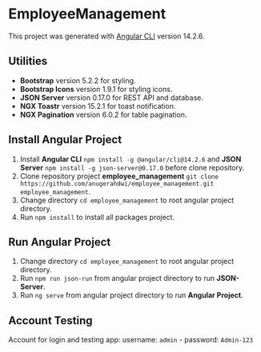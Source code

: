 # EmployeeManagement

This project was generated with [Angular CLI](https://github.com/angular/angular-cli) version 14.2.6.

## Utilities

- **Bootstrap** version 5.2.2 for styling.
- **Bootstrap Icons** version 1.9.1 for styling icons.
- **JSON Server** version 0.17.0 for REST API and database.
- **NGX Toastr** version 15.2.1 for toast notification.
- **NGX Pagination** version 6.0.2 for table pagination.

## Install Angular Project

1. Install **Angular CLI** `npm install -g @angular/cli@14.2.6` and **JSON Server** `npm install -g json-server@0.17.0` before clone repository.
2. Clone repository project **employee_management** `git clone https://github.com/anugerahdwi/employee_management.git employee_management`.
3. Change directory `cd employee_management` to root angular project directory.
4. Run `npm install` to install all packages project.

## Run Angular Project

1. Change directory `cd employee_management` to root angular project directory.
2. Run `npm run json-run` from angular project directory to run **JSON-Server**.
3. Run `ng serve` from angular project directory to run **Angular Project**.

## Account Testing

Account for login and testing app: 
username: `admin` - password: `Admin-123`
